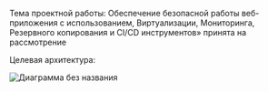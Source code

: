 Тема проектной работы: Обеспечение безопасной работы веб-приложения с использованием, Виртуализации, Мониторинга, Резервного копирования и CI/CD инструментов» принята на рассмотрение 

 Целевая архитектура: 

![Диаграмма без названия](https://github.com/user-attachments/assets/cde1a284-fe16-488b-b41d-e813056afc6e)

